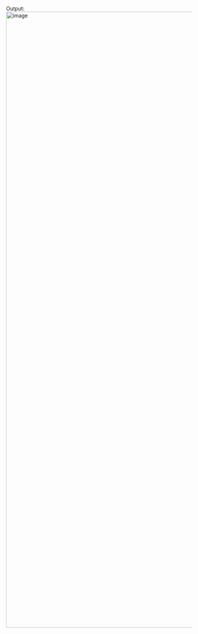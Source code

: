 Output:
<img width="1665" alt="image" src="https://github.com/user-attachments/assets/83fa0a1a-eddd-40bd-9d35-ccd54f610242" />
